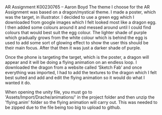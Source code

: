 AR Assignment
K00230765 – Aaron Boyd
The theme I choose for the AR Assignment was based on a dragon/mystical theme. I made a poster, which was the target, in illustrator. 
I decided to use a green egg which I downloaded from google images which I felt looked most like a dragon egg. I then added some 
colours around it and messed around until I could find colours that would best suit the egg colour. 
The lighter shade of purple which gradually grows from the white colour which is behind the egg is used to add some sort of glowing effect 
to show the user this should be their main focus. After that then it was just a darker shade of purple.

Once the phone is targeting the target, which is the poster, a dragon will appear and it will be doing a flying animation on an 
endless loop. I downloaded the dragon from a website called ‘Sketch Fab’ and once everything was imported, 
I had to add the textures to the dragon which I felt best suited and add and edit the flying animation so it would do what I wanted it do.

When opening the unity file, you must go to 'Assets/Import/Drache/animations/' in the project folder and then unzip the 'flying.anim' folder 
so the flying animation will carry out. This was needed to be zipped due to the file being too big to upload to github.
